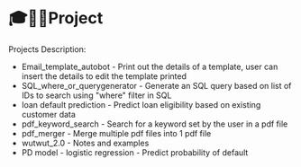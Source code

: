 # 🎓📓🏢Project
Projects Description:
- Email_template_autobot - Print out the details of a template, user can insert the details to edit the template printed
- SQL_where_or_querygenerator - Generate an SQL query based on list of IDs to search using "where" filter in SQL
- loan default prediction - Predict loan eligibility based on existing customer data
- pdf_keyword_search - Search for a keyword set by the user in a pdf file
- pdf_merger - Merge multiple pdf files into 1 pdf file
- wutwut_2.0 - Notes and examples
- PD model - logistic regression - Predict probability of default 

